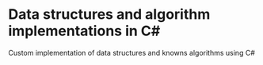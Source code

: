 # Data structures and algorithm implementations in C#

Custom implementation of data structures and knowns algorithms using C#